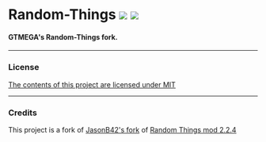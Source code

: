 # Random-Things [![](https://jitpack.io/v/GTMEGA/Random-Things.svg)](https://jitpack.io/#GTMEGA/Random-Things) [![](https://github.com/GTMEGA/Random-Things/actions/workflows/gradle.yml/badge.svg)](https://github.com/GTMEGA/Random-Things/actions/workflows/gradle.yml)
#### GTMEGA's Random-Things fork.

------
### License

[The contents of this project are licensed under MIT](https://github.com/GTMEGA/Random-Things/blob/master/COPYING)


------
### Credits

This project is a fork of [JasonB42's fork](https://github.com/GTMEGA/Random-Things/commit/c8691cd1b18b2b6d1e858f205ed05a40862491af) of [Random Things mod 2.2.4](https://github.com/GTMEGA/Random-Things/commit/a6aa35b047325ead5c0bcc0b8bfdf6b85bcb1690)
